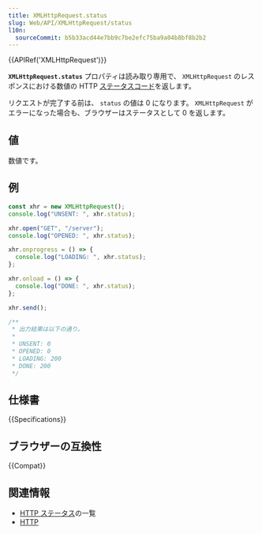 ```yaml
---
title: XMLHttpRequest.status
slug: Web/API/XMLHttpRequest/status
l10n:
  sourceCommit: b5b33acd44e7bb9c7be2efc75ba9a04b8bf8b2b2
---
```


{{APIRef('XMLHttpRequest')}}

**`XMLHttpRequest.status`** プロパティは読み取り専用で、 `XMLHttpRequest` のレスポンスにおける数値の HTTP [ステータスコード](/ja/docs/Web/HTTP/Status)を返します。

リクエストが完了する前は、 `status` の値は 0 になります。 `XMLHttpRequest` がエラーになった場合も、ブラウザーはステータスとして 0 を返します。

## 値

数値です。

## 例

```js
const xhr = new XMLHttpRequest();
console.log("UNSENT: ", xhr.status);

xhr.open("GET", "/server");
console.log("OPENED: ", xhr.status);

xhr.onprogress = () => {
  console.log("LOADING: ", xhr.status);
};

xhr.onload = () => {
  console.log("DONE: ", xhr.status);
};

xhr.send();

/**
 * 出力結果は以下の通り。
 *
 * UNSENT: 0
 * OPENED: 0
 * LOADING: 200
 * DONE: 200
 */
```

## 仕様書

{{Specifications}}

## ブラウザーの互換性

{{Compat}}

## 関連情報

- [HTTP ステータス](/ja/docs/Web/HTTP/Status)の一覧
- [HTTP](/ja/docs/Web/HTTP)
